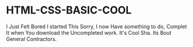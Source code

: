 # HTML-CSS-BASIC-COOL
I Just Felt Bored I started This Sorry, I now Have something to do, Complet It when You download the Uncompleted work. It's Cool Sha. Its Bout General Contractors.
